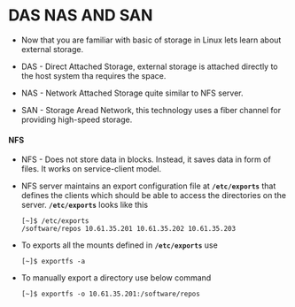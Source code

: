 # DAS NAS AND SAN

  - Now that you are familiar with basic of storage in Linux lets learn about external storage.

  - DAS - Direct Attached Storage, external storage is attached directly to the host system tha requires the space.
  - NAS - Network Attached Storage quite similar to NFS server.
  - SAN - Storage Aread Network, this technology uses a fiber channel for providing high-speed storage.

  #### NFS
  
  - NFS - Does not store data in blocks. Instead, it saves data in form of files. It works on service-client model.

  - NFS server maintains an export configuration file at **`/etc/exports`** that defines the clients which should be able to 
  access the directories on the server. **`/etc/exports`** looks like this

    ```
    [~]$ /etc/exports
    /software/repos 10.61.35.201 10.61.35.202 10.61.35.203
    ```

  - To exports all the mounts defined in **`/etc/exports`** use 

    ```
    [~]$ exportfs -a
    ```

  - To manually export a directory use below command

    ```
    [~]$ exportfs -o 10.61.35.201:/software/repos
    ```
  